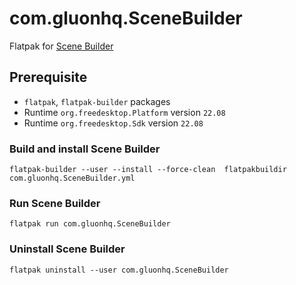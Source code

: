 # com.gluonhq.SceneBuilder
Flatpak for [Scene Builder](https://gluonhq.com/products/scene-builder)

## Prerequisite

- `flatpak`, `flatpak-builder` packages
- Runtime `org.freedesktop.Platform` version `22.08`
- Runtime `org.freedesktop.Sdk` version `22.08`

### Build and install Scene Builder
```
flatpak-builder --user --install --force-clean  flatpakbuildir com.gluonhq.SceneBuilder.yml
```
### Run Scene Builder
```
flatpak run com.gluonhq.SceneBuilder
```
### Uninstall Scene Builder
```
flatpak uninstall --user com.gluonhq.SceneBuilder
```